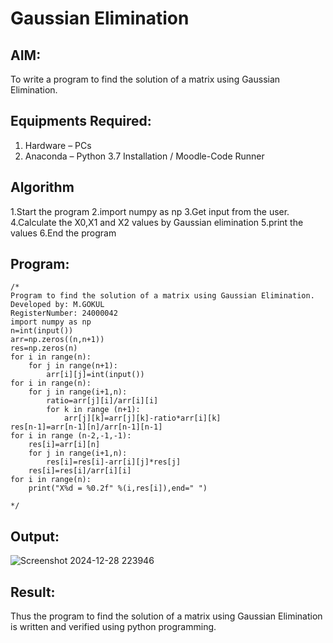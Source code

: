 # Gaussian Elimination

## AIM:
To write a program to find the solution of a matrix using Gaussian Elimination.

## Equipments Required:
1. Hardware – PCs
2. Anaconda – Python 3.7 Installation / Moodle-Code Runner

## Algorithm
1.Start the program
2.import numpy as np
3.Get input from the user.
4.Calculate the X0,X1 and X2 values by Gaussian elimination
5.print the values
6.End the program

## Program:
```
/*
Program to find the solution of a matrix using Gaussian Elimination.
Developed by: M.GOKUL
RegisterNumber: 24000042
import numpy as np
n=int(input())
arr=np.zeros((n,n+1))
res=np.zeros(n)
for i in range(n):
    for j in range(n+1):
        arr[i][j]=int(input())
for i in range(n):
    for j in range(i+1,n):
        ratio=arr[j][i]/arr[i][i]
        for k in range (n+1):
            arr[j][k]=arr[j][k]-ratio*arr[i][k]
res[n-1]=arr[n-1][n]/arr[n-1][n-1]
for i in range (n-2,-1,-1):
    res[i]=arr[i][n]
    for j in range(i+1,n):
        res[i]=res[i]-arr[i][j]*res[j]
    res[i]=res[i]/arr[i][i]
for i in range(n):
    print("X%d = %0.2f" %(i,res[i]),end=" ")
            
*/
```

## Output:
![Screenshot 2024-12-28 223946](https://github.com/user-attachments/assets/6419df0c-1cfd-4c17-881b-388d89edeea9)


## Result:
Thus the program to find the solution of a matrix using Gaussian Elimination is written and verified using python programming.

